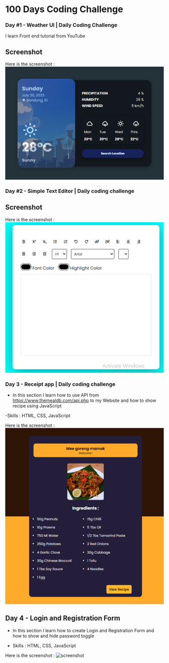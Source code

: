 # 100 Days Coding Challenge

### Day #1 - Weather UI | Daily Coding Challenge

I learn Front end tutorial from YouTube

## Screenshot

Here is the screenshot :
![screenshot](./1-weather-ui-app-design/image.png)

<!-- ------------------------------------- -->

### Day #2 - Simple Text Editor | Daily coding challenge

## Screenshot

Here is the screenshot :
![screenshot](./2-text-editor/image.png)

<!-- -------------------------------------- -->

### Day 3 - Receipt app | Daily coding challenge

- In this section I learn how to use API from https://www.themealdb.com/api.php to my Website and how to show recipe using JavaScript

-Skills : HTML, CSS, JavaScript

Here is the screenshot :
![Daily code challenge 3 - receipt app with JavaScript](./3-receipt-app/image.png)

<!-- ----------------------------------- -->

## Day 4 - Login and Registration Form

- In this section I learn how to create Login and Registration Form and how to show and hide password toggle

- Skills : HTML, CSS, JavaScript

Here is the screenshot :
![screenshot](./4-form/)
